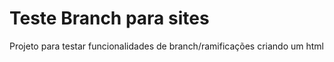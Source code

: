 # Teste Branch para sites
 Projeto para testar funcionalidades de branch/ramificações criando um html

